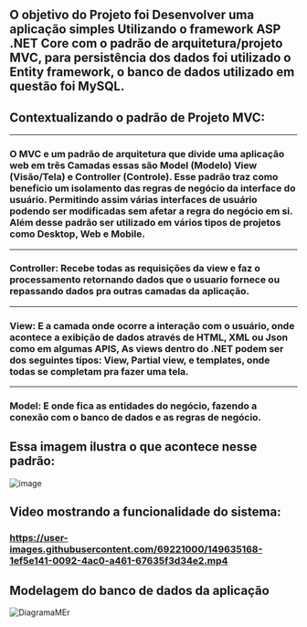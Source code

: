 



<h2>
O objetivo do Projeto foi Desenvolver uma aplicação simples Utilizando o framework ASP .NET Core com o padrão de arquitetura/projeto MVC, para persistência dos dados foi utilizado o Entity framework, o banco de dados utilizado em questão foi MySQL.
</h2>

<h2>Contextualizando o padrão de Projeto MVC:</h2> 
<hr>
<h3>
O MVC e um padrão de arquitetura que divide uma aplicação web em três Camadas essas são Model (Modelo) View (Visão/Tela) e Controller (Controle). Esse padrão traz como beneficio um isolamento das regras de negócio da interface do usuário. Permitindo assim várias interfaces de usuário podendo ser modificadas sem afetar a regra do negócio em si. Além desse padrão ser utilizado em vários tipos de projetos como Desktop, Web e Mobile.
</h3>
<hr>

<h3>
Controller: Recebe todas as requisições da view e faz o processamento retornando dados que o usuario fornece ou repassando dados pra outras camadas da aplicação. 
<hr>

<h3>
View: E a camada onde ocorre a interação com o usuário, onde acontece a exibição de dados através de HTML, XML ou Json como em algumas APIS, As views dentro do .NET podem ser dos seguintes tipos: View, Partial view, e templates, onde todas se completam pra fazer uma tela.
</h3> 
<hr>

<h3>
Model: E onde fica as entidades do negócio, fazendo a conexão com o banco de dados e as regras de negócio.
</h3>

<h2>Essa imagem ilustra o que acontece nesse padrão:</h2>

![image](https://user-images.githubusercontent.com/69221000/149632903-20ee22ba-a4a6-47d6-9e87-5bef8be9c981.png)


<h2>Video mostrando a funcionalidade do sistema: <h3/>


https://user-images.githubusercontent.com/69221000/149635168-1ef5e141-0092-4ac0-a461-67635f3d34e2.mp4


<h2>Modelagem do banco de dados da aplicação</h2>

![DiagramaMEr](https://user-images.githubusercontent.com/69221000/149631903-92989681-424a-4c4c-ad43-2c751747af4f.png)
